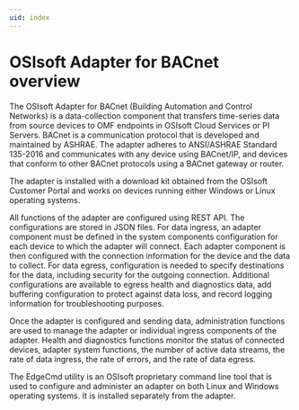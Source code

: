 ```yaml
---
uid: index
---
```


# OSIsoft Adapter for BACnet overview

The OSIsoft Adapter for BACnet (Building Automation and Control Networks) is a data-collection component that transfers time-series data from source devices to OMF endpoints in OSIsoft Cloud Services or PI Servers. BACnet is a communication protocol that is developed and maintained by ASHRAE. The adapter adheres to ANSI/ASHRAE Standard 135-2016 and communicates with any device using BACnet/IP, and devices that conform to other BACnet protocols using a BACnet gateway or router.

The adapter is installed with a download kit obtained from the OSIsoft Customer Portal and works on devices running either Windows or Linux operating systems.

All functions of the adapter are configured using REST API. The configurations are stored in JSON files. For data ingress, an adapter component must be defined in the system components configuration for each device to which the adapter will connect. Each adapter component is then configured with the connection information for the device and the data to collect. For data egress, configuration is needed to specify destinations for the data, including security for the outgoing connection. Additional configurations are available to egress health and diagnostics data, add buffering configuration to protect against data loss, and record logging information for troubleshooting purposes.

Once the adapter is configured and sending data, administration functions are used to manage the adapter or individual ingress components of the adapter. Health and diagnostics functions monitor the status of connected devices, adapter system functions, the number of active data streams, the rate of data ingress, the rate of errors, and the rate of data egress.

The EdgeCmd utility is an OSIsoft proprietary command line tool that is used to configure and administer an adapter on both Linux and Windows operating systems. It is installed separately from the adapter.
